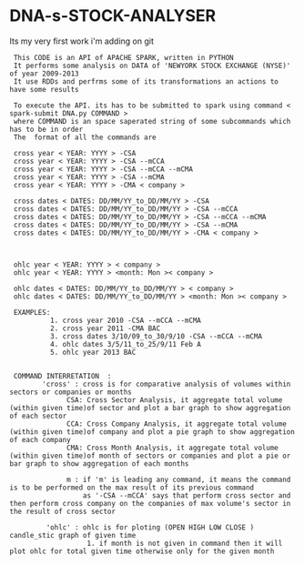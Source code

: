 # DNA-s-STOCK-ANALYSER
Its my very first work i'm adding on git



     This CODE is an API of APACHE SPARK, written in PYTHON 
     It performs some analysis on DATA of 'NEWYORK STOCK EXCHANGE (NYSE)' of year 2009-2013
     It use RDDs and perfrms some of its transformations an actions to have some results

     To execute the API. its has to be submitted to spark using command < spark-submit DNA.py COMMAND >
     where COMMAND is an space saperated string of some subcommands which has to be in order
     The  format of all the commands are
     
     cross year < YEAR: YYYY > -CSA
     cross year < YEAR: YYYY > -CSA --mCCA
     cross year < YEAR: YYYY > -CSA --mCCA --mCMA
     cross year < YEAR: YYYY > -CSA --mCMA
     cross year < YEAR: YYYY > -CMA < company >

     cross dates < DATES: DD/MM/YY_to_DD/MM/YY > -CSA
     cross dates < DATES: DD/MM/YY_to_DD/MM/YY > -CSA --mCCA
     cross dates < DATES: DD/MM/YY_to_DD/MM/YY > -CSA --mCCA --mCMA
     cross dates < DATES: DD/MM/YY_to_DD/MM/YY > -CSA --mCMA
     cross dates < DATES: DD/MM/YY_to_DD/MM/YY > -CMA < company >
     


     ohlc year < YEAR: YYYY > < company >
     ohlc year < YEAR: YYYY > <month: Mon >< company >
     
     ohlc dates < DATES: DD/MM/YY_to_DD/MM/YY > < company >
     ohlc dates < DATES: DD/MM/YY_to_DD/MM/YY > <month: Mon >< company >

     EXAMPLES:
              1. cross year 2010 -CSA --mCCA --mCMA
              2. cross year 2011 -CMA BAC
              3. cross dates 3/10/09_to_30/9/10 -CSA --mCCA --mCMA
              4. ohlc dates 3/5/11_to_25/9/11 Feb A
              5. ohlc year 2013 BAC


     COMMAND INTERRETATION  :
            'cross' : cross is for comparative analysis of volumes within sectors or companies or months
                  CSA: Cross Sector Analysis, it aggregate total volume (within given time)of sector and plot a bar graph to show aggregation of each sector
                  CCA: Cross Company Analysis, it aggregate total volume (within given time)of company and plot a pie graph to show aggregation of each company
                  CMA: Cross Month Analysis, it aggregate total volume (within given time)of month of sectors or companies and plot a pie or bar graph to show aggregation of each months

                  m : if 'm' is leading any command, it means the command is to be performed on the max result of its previous command
                      as '-CSA --mCCA' says that perform cross sector and then perform cross company on the companies of max volume's sector in the result of cross sector

             'ohlc' : ohlc is for ploting (OPEN HIGH LOW CLOSE ) candle_stic graph of given time
                       1. if month is not given in command then it will plot ohlc for total given time otherwise only for the given month 
           

